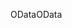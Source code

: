 <span data-ttu-id="f170a-101">OData</span><span class="sxs-lookup"><span data-stu-id="f170a-101">OData</span></span>